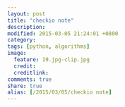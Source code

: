 ```yaml
---
layout: post
title: "checkio note"
description: 
modified: 2015-03-05 21:24:01 +0800
category: 
tags: [python, algorithms]
image:
  feature: 19.jpg-clip.jpg
  credit: 
  creditlink: 
comments: true
share: true
alias: [/2015/03/05/checkio note]
---
```


### 

<!--more-->
